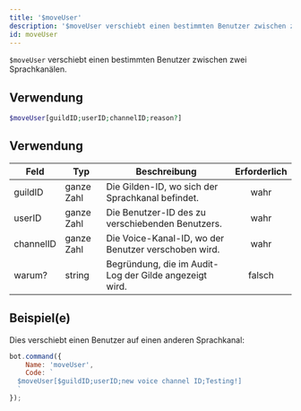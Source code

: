 ```yaml
---
title: '$moveUser'
description: '$moveUser verschiebt einen bestimmten Benutzer zwischen zwei Sprachkanälen.'
id: moveUser
---
```


`$moveUser` verschiebt einen bestimmten Benutzer zwischen zwei Sprachkanälen.

## Verwendung

```php
$moveUser[guildID;userID;channelID;reason?]
```

## Verwendung

| Feld      | Typ        | Beschreibung                                           | Erforderlich |
| --------- | ---------- | ------------------------------------------------------ |:------------:|
| guildID   | ganze Zahl | Die Gilden-ID, wo sich der Sprachkanal befindet.       |     wahr     |
| userID    | ganze Zahl | Die Benutzer-ID des zu verschiebenden Benutzers.       |     wahr     |
| channelID | ganze Zahl | Die Voice-Kanal-ID, wo der Benutzer verschoben wird.   |     wahr     |
| warum?    | string     | Begründung, die im Audit-Log der Gilde angezeigt wird. |    falsch    |

## Beispiel(e)

Dies verschiebt einen Benutzer auf einen anderen Sprachkanal:

```javascript
bot.command({
    Name: 'moveUser',
    Code: `
  $moveUser[$guildID;userID;new voice channel ID;Testing!]
  `
});
```